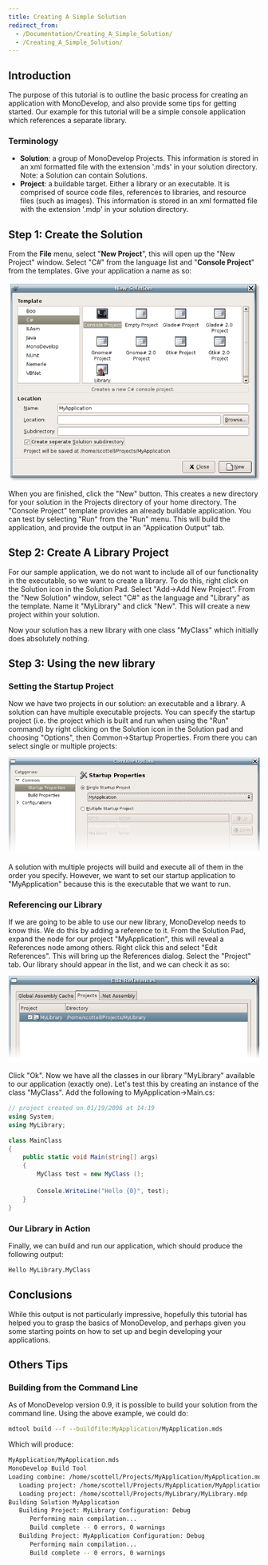 ```yaml
---
title: Creating A Simple Solution
redirect_from:
  - /Documentation/Creating_A_Simple_Solution/
  - /Creating_A_Simple_Solution/
---
```


Introduction
------------

The purpose of this tutorial is to outline the basic process for creating an application with MonoDevelop, and also provide some tips for getting started. Our example for this tutorial will be a simple console application which references a separate library.

### Terminology

-   **Solution**: a group of MonoDevelop Projects. This information is stored in an xml formatted file with the extension '.mds' in your solution directory. Note: a Solution can contain Solutions.
-   **Project**: a buildable target. Either a library or an executable. It is comprised of source code files, references to libraries, and resource files (such as images). This information is stored in an xml formatted file with the extension '.mdp' in your solution directory.

Step 1: Create the Solution
---------------------------

From the **File** menu, select "**New Project**", this will open up the "New Project" window. Select "C#" from the language list and "**Console Project**" from the templates. Give your application a name as so:

![New\_Solution\_Window.png](/images/345-New_Solution_Window.png)

When you are finished, click the "New" button. This creates a new directory for your solution in the Projects directory of your home directory. The "Console Project" template provides an already buildable application. You can test by selecting "Run" from the "Run" menu. This will build the application, and provide the output in an "Application Output" tab.

Step 2: Create A Library Project
--------------------------------

For our sample application, we do not want to include all of our functionality in the executable, so we want to create a library. To do this, right click on the Solution icon in the Solution Pad. Select "Add-\>Add New Project". From the "New Solution" window, select "C#" as the language and "Library" as the template. Name it "MyLibrary" and click "New". This will create a new project within your solution.

Now your solution has a new library with one class "MyClass" which initially does absolutely nothing.

Step 3: Using the new library
-----------------------------

### Setting the Startup Project

Now we have two projects in our solution: an executable and a library. A solution can have multiple executable projects. You can specify the startup project (i.e. the project which is built and run when using the "Run" command) by right clicking on the Solution icon in the Solution pad and choosing "Options", then Common-\>Startup Properties. From there you can select single or multiple projects:

![Solution\_options.png](/images/346-Solution_options.png)

A solution with multiple projects will build and execute all of them in the order you specify. However, we want to set our startup application to "MyApplication" because this is the executable that we want to run.

### Referencing our Library

If we are going to be able to use our new library, MonoDevelop needs to know this. We do this by adding a reference to it. From the Solution Pad, expand the node for our project "MyApplication", this will reveal a References node among others. Right click this and select "Edit References". This will bring up the References dialog. Select the "Project" tab. Our library should appear in the list, and we can check it as so:

![Edit\_references\_project.png](/images/347-Edit_references_project.png)

Click "Ok". Now we have all the classes in our library "MyLibrary" available to our application (exactly one). Let's test this by creating an instance of the class "MyClass". Add the following to MyApplication-\>Main.cs:

``` csharp
// project created on 01/19/2006 at 14:19
using System;
using MyLibrary;
```

``` csharp
class MainClass
{
    public static void Main(string[] args)
    {
        MyClass test = new MyClass ();

        Console.WriteLine("Hello {0}", test);
    }
}
```

### Our Library in Action

Finally, we can build and run our application, which should produce the following output:

``` bash
Hello MyLibrary.MyClass
```

Conclusions
-----------

While this output is not particularly impressive, hopefully this tutorial has helped you to grasp the basics of MonoDevelop, and perhaps given you some starting points on how to set up and begin developing your applications.

Others Tips
-----------

### Building from the Command Line

As of MonoDevelop version 0.9, it is possible to build your solution from the command line. Using the above example, we could do:

``` bash
mdtool build --f --buildfile:MyApplication/MyApplication.mds
```

Which will produce:

``` bash
MyApplication/MyApplication.mds
MonoDevelop Build Tool
Loading combine: /home/scottell/Projects/MyApplication/MyApplication.mds
   Loading project: /home/scottell/Projects/MyApplication/MyApplication.mdp
   Loading project: /home/scottell/Projects/MyLibrary/MyLibrary.mdp
Building Solution MyApplication
   Building Project: MyLibrary Configuration: Debug
      Performing main compilation...
      Build complete -- 0 errors, 0 warnings
   Building Project: MyApplication Configuration: Debug
      Performing main compilation...
      Build complete -- 0 errors, 0 warnings
```
